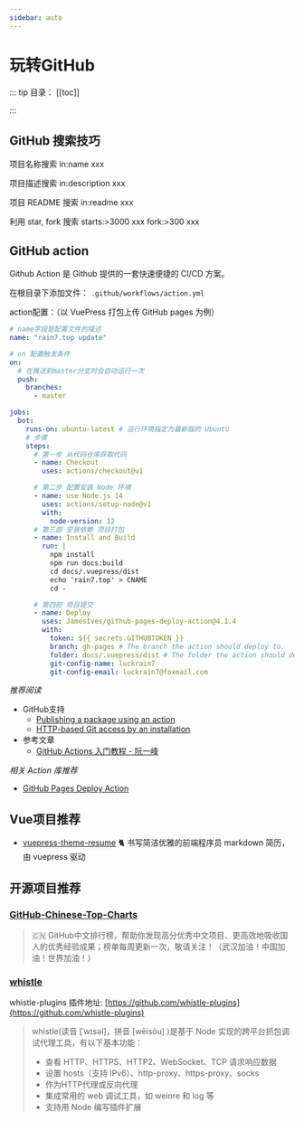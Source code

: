 ```yaml
---
sidebar: auto
---
```


# 玩转GitHub

::: tip 目录：
[[toc]]

:::

## GitHub 搜索技巧

项目名称搜索 in:name xxx​

项目描述搜索 in:description xxx

项目 README 搜索 in:readme xxx

利用 star, fork 搜索 starts:>3000 xxx  fork:>300 xxx

## GitHub action

Github Action 是 Github 提供的一套快速便捷的 CI/CD 方案。

在根目录下添加文件： `.github/workflows/action.yml`

action配置：（以 VuePress 打包上传 GitHub pages 为例）

```yml
# name字段是配置文件的描述
name: "rain7.top update"

# on 配置触发条件
on:
  # 在推送到master分支时会自动运行一次
  push:
    branches:
      - master

jobs:
  bot:
    runs-on: ubuntu-latest # 运行环境指定为最新版的 Ubuntu
    # 步骤
    steps:
      # 第一步 从代码仓库获取代码
      - name: Checkout
        uses: actions/checkout@v1

      # 第二步 配置安装 Node 环境
      - name: use Node.js 14
        uses: actions/setup-node@v1
        with:
          node-version: 12
      # 第三部 安装依赖 项目打包
      - name: Install and Build
        run: |
          npm install
          npm run docs:build
          cd docs/.vuepress/dist
          echo 'rain7.top' > CNAME
          cd -

      # 第四部 项目提交
      - name: Deploy
        uses: JamesIves/github-pages-deploy-action@4.1.4
        with:
          token: ${{ secrets.GITHUBTOKEN }}
          branch: gh-pages # The branch the action should deploy to.
          folder: docs/.vuepress/dist # The folder the action should deploy.
          git-config-name: luckrain7
          git-config-email: luckrain7@foxmail.com

```

*推荐阅读*

* GitHub支持
  + [Publishing a package using an action](https://docs.github.com/en/packages/managing-github-packages-using-github-actions-workflows/publishing-and-installing-a-package-with-github-actions#publishing-a-package-using-an-action)
  + [HTTP-based Git access by an installation](https://docs.github.com/en/developers/apps/building-github-apps/authenticating-with-github-apps#http-based-git-access-by-an-installation)
* 参考文章
  + [GitHub Actions 入门教程 - 阮一峰](https://www.ruanyifeng.com/blog/2019/09/getting-started-with-github-actions.html)

*相关 Action 库推荐*

* [GitHub Pages Deploy Action](https://github.com/JamesIves/github-pages-deploy-action)

## Vue项目推荐

* [vuepress-theme-resume](https://github.com/wannaxiao/vuepress-theme-resume)  🐈 书写简洁优雅的前端程序员 markdown 简历，由 vuepress 驱动

## 开源项目推荐

### [GitHub-Chinese-Top-Charts](https://github.com/kon9chunkit/GitHub-Chinese-Top-Charts) 

> 🇨🇳 GitHub中文排行榜，帮助你发现高分优秀中文项目、更高效地吸收国人的优秀经验成果；榜单每周更新一次，敬请关注！（武汉加油！中国加油！世界加油！）

### [whistle](https://github.com/avwo/whistle)

whistle-plugins 插件地址: [https://github.com/whistle-plugins](https://github.com/whistle-plugins)

> whistle(读音 [ˈwɪsəl]，拼音 [wēisǒu] )是基于 Node 实现的跨平台抓包调试代理工具，有以下基本功能：
> - 查看 HTTP、HTTPS、HTTP2、WebSocket、TCP 请求响应数据
> - 设置 hosts（支持 IPv6）、http-proxy、https-proxy、socks
> - 作为HTTP代理或反向代理
> - 集成常用的 web 调试工具，如 weinre 和 log 等
> - 支持用 Node 编写插件扩展